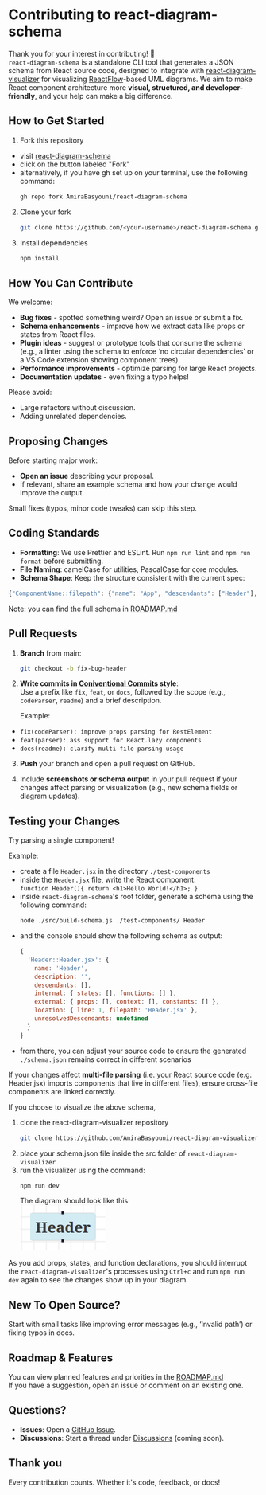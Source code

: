 # Contributing to react-diagram-schema

Thank you for your interest in contributing! 🎉  
`react-diagram-schema` is a standalone CLI tool that generates a JSON schema from React source code, designed to integrate with [react-diagram-visualizer](https://github.com/AmiraBasyouni/react-diagram-visualizer) for visualizing [ReactFlow](https://reactflow.dev/)-based UML diagrams. We aim to make React component architecture more **visual, structured, and developer-friendly**, and your help can make a big difference.

## How to Get Started

1. Fork this repository

- visit [react-diagram-schema](https://github.com/AmiraBasyouni/react-diagram-schema)
- click on the button labeled "Fork"
- alternatively, if you have gh set up on your terminal, use the following command:
  ```bash
  gh repo fork AmiraBasyouni/react-diagram-schema
  ```

2. Clone your fork

   ```bash
   git clone https://github.com/<your-username>/react-diagram-schema.git
   ```

3. Install dependencies
   ```bash
   npm install
   ```

## How You Can Contribute

We welcome:

- **Bug fixes** - spotted something weird? Open an issue or submit a fix.
- **Schema enhancements** - improve how we extract data like props or states from React files.
- **Plugin ideas** - suggest or prototype tools that consume the schema (e.g., a linter using the schema to enforce ‘no circular dependencies’ or a VS Code extension showing component trees).
- **Performance improvements** - optimize parsing for large React projects.
- **Documentation updates** - even fixing a typo helps!

Please avoid:

- Large refactors without discussion.
- Adding unrelated dependencies.

## Proposing Changes

Before starting major work:

- **Open an issue** describing your proposal.
- If relevant, share an example schema and how your change would improve the output.

Small fixes (typos, minor code tweaks) can skip this step.

## Coding Standards

- **Formatting**: We use Prettier and ESLint. Run `npm run lint` and `npm run format` before submitting.
- **File Naming**: camelCase for utilities, PascalCase for core modules.
- **Schema Shape**: Keep the structure consistent with the current spec:

```js
{"ComponentName::filepath": {"name": "App", "descendants": ["Header"], "location": {"line": 7}}}
```

Note: you can find the full schema in [ROADMAP.md](https://github.com/AmiraBasyouni/react-diagram-schema)

## Pull Requests

1. **Branch** from main:

   ```bash
   git checkout -b fix-bug-header
   ```

2. **Write commits in [Coniventional Commits](https://www.conventionalcommits.org/) style**:  
   Use a prefix like `fix`, `feat`, or `docs`, followed by the scope (e.g., `codeParser`, `readme`) and a brief description.

   Example:

- `fix(codeParser): improve props parsing for RestElement`
- `feat(parser): ass support for React.lazy components`
- `docs(readme): clarify multi-file parsing usage`

3. **Push** your branch and open a pull request on GitHub.

4. Include **screenshots or schema output** in your pull request if your changes affect parsing or visualization (e.g., new schema fields or diagram updates).

## Testing your Changes

Try parsing a single component!

Example:

- create a file `Header.jsx` in the directory `./test-components`
- inside the `Header.jsx` file, write the React component:  
  `function Header(){ return <h1>Hello World!</h1>; }`
- inside `react-diagram-schema`'s root folder, generate a schema using the following command:
  ```bash
  node ./src/build-schema.js ./test-components/ Header
  ```
- and the console should show the following schema as output:
  ```js
  {
    'Header::Header.jsx': {
      name: 'Header',
      description: '',
      descendants: [],
      internal: { states: [], functions: [] },
      external: { props: [], context: [], constants: [] },
      location: { line: 1, filepath: 'Header.jsx' },
      unresolvedDescendants: undefined
    }
  }
  ```
- from there, you can adjust your source code to ensure the generated `./schema.json` remains correct in different scenarios

If your changes affect **multi-file parsing** (i.e. your React source code (e.g. Header.jsx) imports components that live in different files), ensure cross-file components are linked correctly.

If you choose to visualize the above schema,

1. clone the react-diagram-visualizer repository
   ```bash
   git clone https://github.com/AmiraBasyouni/react-diagram-visualizer.git
   ```
2. place your schema.json file inside the src folder of `react-diagram-visualizer`
3. run the visualizer using the command:
   ```bash
   npm run dev
   ```
   The diagram should look like this:  
   ![Simple ReactFlow Diagram Demo](assets/contributing-md-diagram-preview.png)

As you add props, states, and function declarations, you should interrupt the `react-diagram-visualizer`'s processes using `Ctrl+c` and run `npm run dev` again to see the changes show up in your diagram.

## New To Open Source?

Start with small tasks like improving error messages (e.g., ‘Invalid path’) or fixing typos in docs.

## Roadmap & Features

You can view planned features and priorities in the [ROADMAP.md](https://github.com/AmiraBasyouni/react-diagram-schema/blob/main/ROADMAP.md)  
If you have a suggestion, open an issue or comment on an existing one.

## Questions?

- **Issues**: Open a [GitHub Issue](https://github.com/AmiraBasyouni/react-diagram-schema/issues).
- **Discussions**: Start a thread under [Discussions](https://github.com/AmiraBasyouni/react-diagram-schema/discussions) (coming soon).

## Thank you

Every contribution counts. Whether it's code, feedback, or docs!
